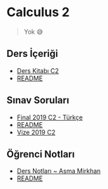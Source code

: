 # Calculus 2 

> Yok 😅
<!--Index-->

## Ders İçeriği

- [Ders Kitabı C2](./Ders%20%C4%B0%C3%A7eri%C4%9Fi/Ders%20Kitab%C4%B1%20C2.pdf)
- [README](./Ders%20%C4%B0%C3%A7eri%C4%9Fi/README.md)

## Sınav Soruları

- [Final 2019 C2 - Türkçe](./S%C4%B1nav%20Sorular%C4%B1/Final%202019%20C2%20-%20T%C3%BCrk%C3%A7e.pdf)
- [README](./S%C4%B1nav%20Sorular%C4%B1/README.md)
- [Vize 2019 C2](./S%C4%B1nav%20Sorular%C4%B1/Vize%202019%20C2.pdf)

## Öğrenci Notları

- [Ders Notları ~ Asma Mirkhan](./%C3%96%C4%9Frenci%20Notlar%C4%B1/Ders%20Notlar%C4%B1%20~%20Asma%20Mirkhan.pdf)
- [README](./%C3%96%C4%9Frenci%20Notlar%C4%B1/README.md)



<!--Index-->
